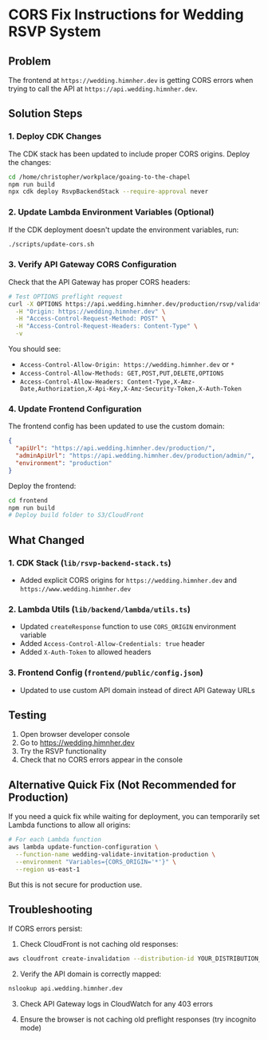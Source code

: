 # CORS Fix Instructions for Wedding RSVP System

## Problem
The frontend at `https://wedding.himnher.dev` is getting CORS errors when trying to call the API at `https://api.wedding.himnher.dev`.

## Solution Steps

### 1. Deploy CDK Changes
The CDK stack has been updated to include proper CORS origins. Deploy the changes:

```bash
cd /home/christopher/workplace/goaing-to-the-chapel
npm run build
npx cdk deploy RsvpBackendStack --require-approval never
```

### 2. Update Lambda Environment Variables (Optional)
If the CDK deployment doesn't update the environment variables, run:

```bash
./scripts/update-cors.sh
```

### 3. Verify API Gateway CORS Configuration
Check that the API Gateway has proper CORS headers:

```bash
# Test OPTIONS preflight request
curl -X OPTIONS https://api.wedding.himnher.dev/production/rsvp/validate \
  -H "Origin: https://wedding.himnher.dev" \
  -H "Access-Control-Request-Method: POST" \
  -H "Access-Control-Request-Headers: Content-Type" \
  -v
```

You should see:
- `Access-Control-Allow-Origin: https://wedding.himnher.dev` or `*`
- `Access-Control-Allow-Methods: GET,POST,PUT,DELETE,OPTIONS`
- `Access-Control-Allow-Headers: Content-Type,X-Amz-Date,Authorization,X-Api-Key,X-Amz-Security-Token,X-Auth-Token`

### 4. Update Frontend Configuration
The frontend config has been updated to use the custom domain:

```json
{
  "apiUrl": "https://api.wedding.himnher.dev/production/",
  "adminApiUrl": "https://api.wedding.himnher.dev/production/admin/",
  "environment": "production"
}
```

Deploy the frontend:

```bash
cd frontend
npm run build
# Deploy build folder to S3/CloudFront
```

## What Changed

### 1. CDK Stack (`lib/rsvp-backend-stack.ts`)
- Added explicit CORS origins for `https://wedding.himnher.dev` and `https://www.wedding.himnher.dev`

### 2. Lambda Utils (`lib/backend/lambda/utils.ts`)
- Updated `createResponse` function to use `CORS_ORIGIN` environment variable
- Added `Access-Control-Allow-Credentials: true` header
- Added `X-Auth-Token` to allowed headers

### 3. Frontend Config (`frontend/public/config.json`)
- Updated to use custom API domain instead of direct API Gateway URLs

## Testing

1. Open browser developer console
2. Go to https://wedding.himnher.dev
3. Try the RSVP functionality
4. Check that no CORS errors appear in the console

## Alternative Quick Fix (Not Recommended for Production)

If you need a quick fix while waiting for deployment, you can temporarily set Lambda functions to allow all origins:

```bash
# For each Lambda function
aws lambda update-function-configuration \
  --function-name wedding-validate-invitation-production \
  --environment "Variables={CORS_ORIGIN='*'}" \
  --region us-east-1
```

But this is not secure for production use.

## Troubleshooting

If CORS errors persist:

1. Check CloudFront is not caching old responses:
```bash
aws cloudfront create-invalidation --distribution-id YOUR_DISTRIBUTION_ID --paths "/*"
```

2. Verify the API domain is correctly mapped:
```bash
nslookup api.wedding.himnher.dev
```

3. Check API Gateway logs in CloudWatch for any 403 errors

4. Ensure the browser is not caching old preflight responses (try incognito mode)